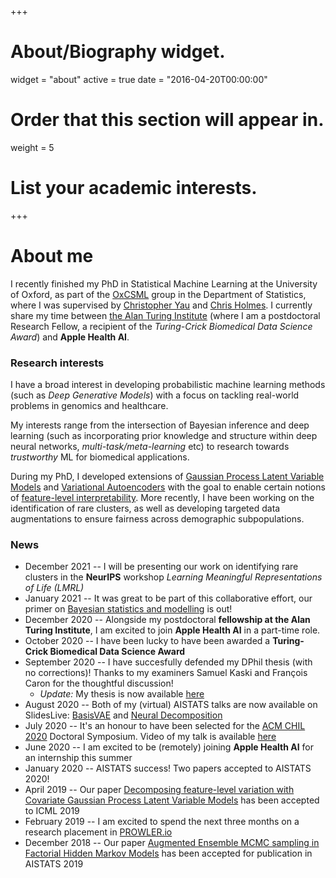 +++
# About/Biography widget.
widget = "about"
active = true
date = "2016-04-20T00:00:00"

# Order that this section will appear in.
weight = 5

# List your academic interests.
 
+++

# About me

I recently finished my PhD in Statistical Machine Learning at the University of Oxford, as part of the [OxCSML](http://csml.stats.ox.ac.uk/) group in the Department of Statistics, where I was supervised by [Christopher Yau](http://cwcyau.github.io/) and [Chris Holmes](http://www.stats.ox.ac.uk/~cholmes/). 
I currently share my time between [the Alan Turing Institute](https://www.turing.ac.uk/) (where I am a postdoctoral Research Fellow, a recipient of the *Turing-Crick Biomedical Data Science Award*) and **Apple Health AI**. 

### Research interests

I have a broad interest in developing probabilistic machine learning methods (such as *Deep Generative Models*) with a focus on tackling real-world problems in genomics and healthcare. 

My interests range from the intersection of Bayesian inference and deep learning (such as incorporating prior knowledge and structure within deep neural networks, *multi-task/meta-learning* etc) to research towards *trustworthy* ML for biomedical applications. 

During my PhD, I developed extensions of [Gaussian Process Latent Variable Models](http://proceedings.mlr.press/v97/martens19a.html) and [Variational Autoencoders](https://arxiv.org/abs/2003.03462) with the goal to enable certain notions of [feature-level interpretability](https://arxiv.org/abs/2006.14293). 
More recently, I have been working on the identification of rare clusters, as well as developing targeted data augmentations to ensure fairness across demographic subpopulations. 


### News

* December 2021 -- I will be presenting our work on identifying rare clusters in the **NeurIPS** workshop *Learning Meaningful Representations of Life (LMRL)*
* January 2021 -- It was great to be part of this collaborative effort, our primer on [Bayesian statistics and modelling](https://www.nature.com/articles/s43586-020-00001-2) is out!
* December 2020 -- Alongside my postdoctoral **fellowship at the Alan Turing Institute**, I am excited to join **Apple Health AI** in a part-time role. 
* October 2020 -- I have been lucky to have been awarded a **Turing-Crick Biomedical Data Science Award**
* September 2020 -- I have succesfully defended my DPhil thesis (with no corrections)! Thanks to my examiners Samuel Kaski and François Caron for the thoughtful discussion! 
  * *Update:* My thesis is now available [here](https://ora.ox.ac.uk/objects/uuid:36cdd6fa-fec1-44ca-9f0f-876bee7783d6)
* August 2020 -- Both of my (virtual) AISTATS talks are now available on SlidesLive: [BasisVAE](https://slideslive.com/38930217/basisvae-translationinvariant-featurelevel-clustering-with-variational-autoencoders) and [Neural Decomposition](https://slideslive.com/38930216/neural-decomposition-functional-anova-with-variational-autoencoders)
* July 2020 -- It's an honour to have been selected for the [ACM CHIL 2020](https://www.chilconference.org/) Doctoral Symposium. Video of my talk is available [here](https://www.chilconference.org/ds_r.html)
* June 2020 -- I am excited to be (remotely) joining **Apple Health AI** for an internship this summer
* January 2020 -- AISTATS success! Two papers accepted to AISTATS 2020!
* April 2019 -- Our paper [Decomposing feature-level variation with Covariate Gaussian Process Latent Variable Models](http://proceedings.mlr.press/v97/martens19a.html) has been accepted to ICML 2019
* February 2019 -- I am excited to spend the next three months on a research placement in [PROWLER.io](https://www.prowler.io/)
* December 2018 -- Our paper [Augmented Ensemble MCMC sampling in Factorial Hidden Markov Models](http://proceedings.mlr.press/v89/martens19a.html) has been accepted for publication in AISTATS 2019

